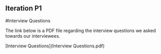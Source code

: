 ## Iteration P1

#Interview Questions
<p> The link below is a PDF file regarding the interview questions we asked towards our interviewees. </p>[Interview Questions](Interview Questions.pdf)
